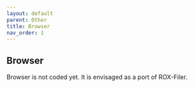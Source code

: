 ```yaml
---
layout: default
parent: Other
title: Browser
nav_order: 1
---
```


## Browser

Browser is not coded yet. It is envisaged as a port of ROX-Filer.